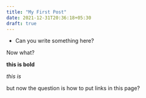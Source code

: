 ```yaml
---
title: "My First Post"
date: 2021-12-31T20:36:18+05:30
draft: true
---
```


* Can you write something here?

Now what?

**this is bold**

_this is_


but now the question is how to put links in this page?
